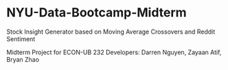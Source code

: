 # NYU-Data-Bootcamp-Midterm
Stock Insight Generator based on Moving Average Crossovers and Reddit Sentiment

Midterm Project for ECON-UB 232
Developers: Darren Nguyen, Zayaan Atif, Bryan Zhao
